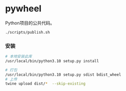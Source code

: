 # pywheel

Python项目的公共代码。


```bash
./scripts/publish.sh
```

### 安装

```bash
# 本地安装此库
/usr/local/bin/python3.10 setup.py install
```

```bash
# 打包
/usr/local/bin/python3.10 setup.py sdist bdist_wheel
# 上传
twine upload dist/*  --skip-existing          
```

